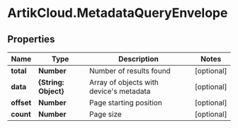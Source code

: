 # ArtikCloud.MetadataQueryEnvelope

## Properties
Name | Type | Description | Notes
------------ | ------------- | ------------- | -------------
**total** | **Number** | Number of results found | [optional] 
**data** | **{String: Object}** | Array of objects with device&#39;s metadata | [optional] 
**offset** | **Number** | Page starting position | [optional] 
**count** | **Number** | Page size | [optional] 


